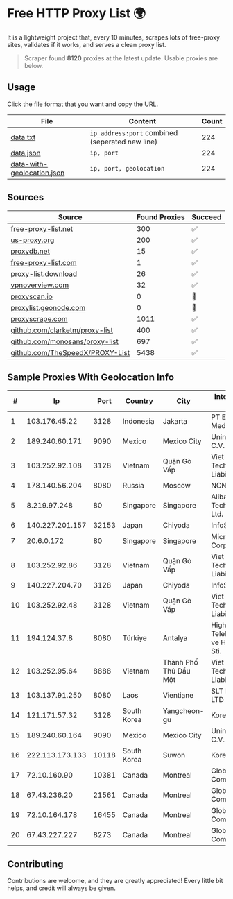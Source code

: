 
# Free HTTP Proxy List 🌍

It is a lightweight project that, every 10 minutes, scrapes lots of free-proxy sites, validates if it works, and serves a clean proxy list.


> Scraper found **8120** proxies at the latest update. Usable proxies are below.

## Usage

Click the file format that you want and copy the URL.


|File|Content|Count|
|----|-------|-----|
|[data.txt](https://raw.githubusercontent.com/themiralay/Proxy-List-World/master/data.txt)|`ip_address:port` combined (seperated new line)|224|
|[data.json](https://raw.githubusercontent.com/themiralay/Proxy-List-World/master/data.json)|`ip, port`|224|
|[data-with-geolocation.json](https://raw.githubusercontent.com/themiralay/Proxy-List-World/master/data-with-geolocation.json)|`ip, port, geolocation`|224|

## Sources

|Source|Found Proxies|Succeed|
|------|-------------|-------|
|[free-proxy-list.net](https://free-proxy-list.net)|300|✅|
|[us-proxy.org](https://www.us-proxy.org)|200|✅|
|[proxydb.net](http://proxydb.net)|15|✅|
|[free-proxy-list.com](https://free-proxy-list.com/?page=&port=&type%5B%5D=http&type%5B%5D=https&up_time=0&search=Search)|1|✅|
|[proxy-list.download](https://www.proxy-list.download/HTTP)|26|✅|
|[vpnoverview.com](https://vpnoverview.com/privacy/anonymous-browsing/free-proxy-servers)|32|✅|
|[proxyscan.io](https://www.proxyscan.io)|0|🚫|
|[proxylist.geonode.com](https://proxylist.geonode.com/api/proxy-list?limit=300&page=1&sort_by=lastChecked&sort_type=desc&protocols=http,https)|0|🚫|
|[proxyscrape.com](https://api.proxyscrape.com/v2/?request=displayproxies&protocol=http&timeout=10000&country=all&ssl=all&anonymity=all)|1011|✅|
|[github.com/clarketm/proxy-list](https://raw.githubusercontent.com/clarketm/proxy-list/master/proxy-list-raw.txt)|400|✅|
|[github.com/monosans/proxy-list](https://raw.githubusercontent.com/monosans/proxy-list/main/proxies/http.txt)|697|✅|
|[github.com/TheSpeedX/PROXY-List](https://raw.githubusercontent.com/TheSpeedX/PROXY-List/master/http.txt)|5438|✅|


## Sample Proxies With Geolocation Info

|#|Ip|Port|Country|City|Internet Service Provider|
|-|--|----|-------|----|-------------------------|
|1|103.176.45.22|3128|Indonesia|Jakarta|PT Era Digital Media|
|2|189.240.60.171|9090|Mexico|Mexico City|Uninet S.A. de C.V.|
|3|103.252.92.108|3128|Vietnam|Quận Gò Vấp|Viet Digital Technology Liability Company|
|4|178.140.56.204|8080|Russia|Moscow|NCNET|
|5|8.219.97.248|80|Singapore|Singapore|Alibaba (US) Technology Co., Ltd.|
|6|140.227.201.157|32153|Japan|Chiyoda|InfoSphere|
|7|20.6.0.172|80|Singapore|Singapore|Microsoft Corporation|
|8|103.252.92.86|3128|Vietnam|Quận Gò Vấp|Viet Digital Technology Liability Company|
|9|140.227.204.70|3128|Japan|Chiyoda|InfoSphere|
|10|103.252.92.48|3128|Vietnam|Quận Gò Vấp|Viet Digital Technology Liability Company|
|11|194.124.37.8|8080|Türkiye|Antalya|High Speed Telekomunikasyon ve Hab. Hiz. Ltd. Sti.|
|12|103.252.95.64|8888|Vietnam|Thành Phố Thủ Dầu Một|Viet Digital Technology Liability Company|
|13|103.137.91.250|8080|Laos|Vientiane|SLT Network Co., LTD|
|14|121.171.57.32|3128|South Korea|Yangcheon-gu|Korea Telecom|
|15|189.240.60.164|9090|Mexico|Mexico City|Uninet S.A. de C.V.|
|16|222.113.173.133|10118|South Korea|Suwon|Korea Telecom|
|17|72.10.160.90|10381|Canada|Montreal|GloboTech Communications|
|18|67.43.236.20|21561|Canada|Montreal|GloboTech Communications|
|19|72.10.164.178|16455|Canada|Montreal|GloboTech Communications|
|20|67.43.227.227|8273|Canada|Montreal|GloboTech Communications|



## Contributing

Contributions are welcome, and they are greatly appreciated! Every
little bit helps, and credit will always be given.

